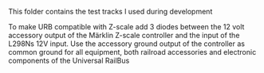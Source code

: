 This folder contains the test tracks I used during development

To make URB compatible with Z-scale add 3 diodes between the 12 volt
accessory output of the Märklin Z-scale controller and the input of the 
L298Ns 12V input. Use the accessory ground output of the controller as
common ground for all equipment, both railroad accessories and electronic
components of the Universal RailBus
